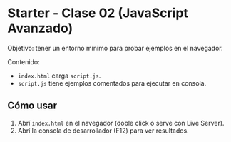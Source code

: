 # Starter - Clase 02 (JavaScript Avanzado)


Objetivo: tener un entorno mínimo para probar ejemplos en el navegador.


Contenido:
- `index.html` carga `script.js`.
- `script.js` tiene ejemplos comentados para ejecutar en consola.


## Cómo usar
1. Abrí `index.html` en el navegador (doble click o serve con Live Server).
2. Abrí la consola de desarrollador (F12) para ver resultados.